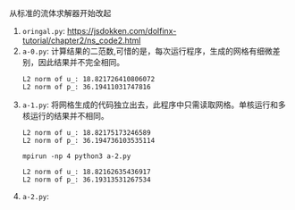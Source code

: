 从标准的流体求解器开始改起


1. `oringal.py`: https://jsdokken.com/dolfinx-tutorial/chapter2/ns_code2.html
2. `a-0.py`: 计算结果的二范数,可惜的是，每次运行程序，生成的网格有细微差别，因此结果并不完全相同。
    ```
    L2 norm of u_: 18.821726410806072
    L2 norm of p_: 36.19411031747816
    ```
3. `a-1.py`: 将网格生成的代码独立出去，此程序中只需读取网格。单核运行和多核运行的结果并不相同。
    ```
    L2 norm of u_: 18.82175173246589
    L2 norm of p_: 36.194736103535114
    ```
    `mpirun -np 4 python3 a-2.py` 
    ```
    L2 norm of u_: 18.82162635436917
    L2 norm of p_: 36.19313531267534
    ```
4. `a-2.py`: 




